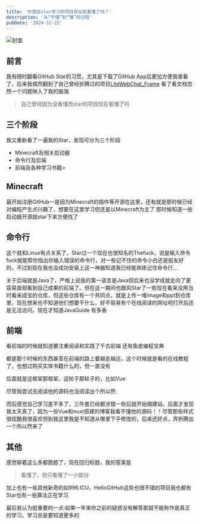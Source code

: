 ```yaml
---
title: '你曾经star学习的项目现在能看懂了吗？'
description: '从“不懂”到“懂”的过程'
pubDate: '2024-12-22'
---
```


![封面](https://linexic.top/img/github.jpg)

## 前言

我有随时翻看GitHub Star的习惯，尤其是下载了GitHub App后更加方便我查看了，后来我偶然翻到了自己曾经折腾过的项目[LiteWebChat_Frame](https://github.com/MorFansLab/LiteWebChat_Frame) 看了看文档忽然一个问题映入了我的脑海

> 自己曾经因为没看懂而star的项目现在看懂了吗

## 三个阶段

我又重新看了一遍我的Star，发现可分为三个阶段

- Minecraft及相关启动器
- 命令行及后端
- 前端及各种学习书籍>

## Minecraft

最开始注册GitHub一是因为Minecraft的插件等开源在这里，还有就是那时候已经对编程产生点兴趣了，想要在这里学习但还是以Minecraft为主了
那时候知道一些启动器开源就star下来方便找了

## 命令行

这个就和Linux有点关系了，Star过一个现在也很知名的Thefuck，说是输入命令fuck就能帮你指出你输入错误的命令行，对一些记不住的命令小白还是挺友好的，不过到现在我也没成功安装上这一神器知道我已经能熟练记住命令行…

关于后端就是Java了，严格上说我的第一语言是Java但后来也没学成就走向了更容易直观看到自己成果的前端了。但在这一期间也跟风Star了一些现在看来没用当时看来成宝的仓库，但这些仓库有一个共同点，就是上传一堆image和ppt到仓库里，现在想来也不知道他们想要干什么，好不容易有个在线阅读的网址吧打开后还是无法访问，现在才知道JavaGuide
有多香

## 前端

看前端的时候就知道要注重阅读和实践了千古前端 还有鱼皮编程宝典

都是那个时候的东西甚至在前端的路上要越走越远，这个时候就是看的在线教程了，也想过购买实体书籍什么的，但一直没有

后面就是这框架那框架，这轮子那轮子的，比如Vue

尽管我尝试去阅读他的源码也没阅读出个所以然

而后感觉自己学习差不多了，三件套已经都涉猎一些后就开始搞建站，后面才发现我太天真了，因为一些Vue和nuxt搭建的博客我看不懂他的源码！！尽管那些样式很炫酷我很喜欢但到我这里我是不知道从哪里下手修改的，后来还好点，弄折腾出一个所以然来了

## 其他

感觉聊着这么多都跑题了，现在回归标题，我的答案是

> 看懂了，但只看懂了一小部分

加上也有一些其他新奇的如996.ICU，HelloGitHub这些也很不错的项目我也都有Star也有一些算法正在学习

最后我认为挺重要的一点:如果一年来你之前的疑惑没有解答那就不能称作是真正的学习，学习总是要知道更多的
